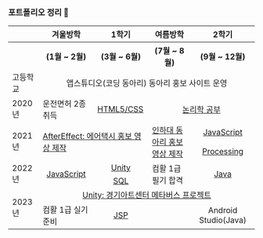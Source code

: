 ### 포트폴리오 정리 👋

<table>
  <tr>
    <th></th>
    <th>겨울방학</th>
    <th>1학기</th>
    <th>여름방학</th></th>
    <th>2학기</th>
  </tr>
  <tr>
    <th></th>
    <th>(1월 ~ 2월)</th>
    <th>(3월 ~ 6월)</th>
    <th>(7월 ~ 8월)</th></th>
    <th>(9월 ~ 12월)</th>
  </tr>

  <tr>
    <td>고등학교</td>
    <td colspan="4" align="center">앱스튜디오(코딩 동아리) 동아리 홍보 사이트 운영</td>
  </tr>
  <tr>
    <td>2020년</td>
    <td>운전면허 2종 취득</td>
    <td><a href = "https://github.com/jsnail1209/front_end" target="_blank">HTML5/CSS</a></td>
    <td colspan="2" align="center"><a href = "https://github.com/jsnail1209/logic" target="_blank">논리학 공부</a></td>
  </tr>
  <tr>
    <td rowspan="2">2021년</td>
    <td rowspan="2" colspan="2"><a href = "https://www.youtube.com/watch?v=nqQOLxQCYNM" target="_blank">AfterEffect: 에어택시 홍보 영상 제작</a></td>
    <td rowspan="2"><a href = "https://www.youtube.com/watch?v=Oi94XjuaO_E" target="_blank">인하대 동아리 홍보 영상 제작</a></td>
    <td align="center"><a href = "https://github.com/jsnail1209/bestoutput" target="_blank">JavaScript</a</td>
  </tr>
  <tr>
    <td align="center"><a href = "https://github.com/jsnail1209/processing" target="_blank">Processing</a></td>
  </tr>
  
  <tr>
    <td rowspan="3">2022년</td>
    <td rowspan="3" align="center"><a href = "https://github.com/jsnail1209/javaScriptTheory" target="_blank">JavaScript</a></td>
    <td align="center"><a href = "https://github.com/jsnail1209/shootingCraft" target="_blank">Unity</a></td>
    <td rowspan="3">컴활 1급 필기 합격</td>
    <td rowspan="3" align="center"><a href = "https://github.com/jsnail1209/javashop" target="_blank">Java</a></td>
  </tr>
  <tr>
  </tr>
  <tr>
    <td align="center"><a href = "https://github.com/jsnail1209/sqlpet" target="_blank">SQL</a></td>
  </tr>

  <tr>
    <td rowspan="3">2023년</td>
    <td colspan="4" align="center"><a href = "https://github.com/jsnail1209/wunderkammer" target="_blank">Unity: 경기아트센터 메타버스 프로젝트</a></td>
  </tr>
  <tr>
    <td>컴활 1급 실기 준비</td>
    <td align="center"><a href = "https://github.com/jsnail1209/back_end" target="_blank">JSP</a></td>
    <td></td>
    <td align="center">Android Studio(Java)</td>
  </tr>
</table>



